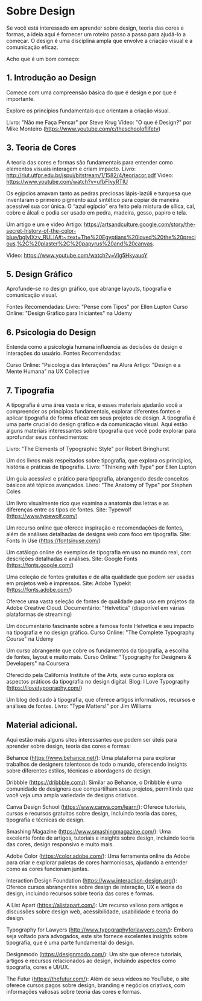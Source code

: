 # Sobre Design

Se você está interessado em aprender sobre design, teoria das cores e formas, a ideia aqui é fornecer um roteiro passo a passo para ajudá-lo a começar. O design é uma disciplina ampla que envolve a criação visual e a comunicação eficaz. 

Acho que é um bom começo: 

## 1. Introdução ao Design
Comece com uma compreensão básica do que é design e por que é importante.

Explore os princípios fundamentais que orientam a criação visual.

Livro: "Não me Faça Pensar" por Steve Krug
Vídeo: "O que é Design?" por Mike Monteiro (https://www.youtube.com/c/theschooloflifetv)

## 3. Teoria de Cores

A teoria das cores e formas são fundamentais para entender como elementos visuais interagem e criam impacto.
Livro: http://riut.utfpr.edu.br/jspui/bitstream/1/1582/4/teoriacor.pdf
Video: https://www.youtube.com/watch?v=ufbFIvyRTIU

Os egípcios amavam tanto as pedras preciosas lápis-lazúli e turquesa que inventaram o primeiro pigmento azul sintético para copiar de maneira acessível sua cor única. O “azul egípcio” era feito pela mistura de sílica, cal, cobre e álcali e podia ser usado em pedra, madeira, gesso, papiro e tela.

Um artigo e um e video Artigo: https://artsandculture.google.com/story/the-secret-history-of-the-color-blue/bgIyIXzv_RULIA#:~:text=The%20Egyptians%20loved%20the%20precious,%2C%20plaster%2C%20papyrus%20and%20canvas.

Video: https://www.youtube.com/watch?v=VIg5HkyauoY


## 5. Design Gráfico
Aprofunde-se no design gráfico, que abrange layouts, tipografia e comunicação visual.

Fontes Recomendadas:
Livro: "Pense com Tipos" por Ellen Lupton
Curso Online: "Design Gráfico para Iniciantes" na Udemy

## 6. Psicologia do Design
Entenda como a psicologia humana influencia as decisões de design e interações do usuário.
Fontes Recomendadas:

Curso Online: "Psicologia das Interações" na Alura
Artigo: "Design e a Mente Humana" na UX Collective

## 7. Tipografia 
A tipografia é uma área vasta e rica, e esses materiais ajudarão você a compreender os princípios fundamentais, explorar diferentes fontes e aplicar tipografia de forma eficaz em seus projetos de design.
A tipografia é uma parte crucial do design gráfico e da comunicação visual. Aqui estão alguns materiais interessantes sobre tipografia que você pode explorar para aprofundar seus conhecimentos:

Livro: "The Elements of Typographic Style" por Robert Bringhurst

Um dos livros mais respeitados sobre tipografia, que explora os princípios, história e práticas de tipografia.
Livro: "Thinking with Type" por Ellen Lupton

Um guia acessível e prático para tipografia, abrangendo desde conceitos básicos até tópicos avançados.
Livro: "The Anatomy of Type" por Stephen Coles

Um livro visualmente rico que examina a anatomia das letras e as diferenças entre os tipos de fontes.
Site: Typewolf (https://www.typewolf.com/)

Um recurso online que oferece inspiração e recomendações de fontes, além de análises detalhadas de designs web com foco em tipografia.
Site: Fonts In Use (https://fontsinuse.com/)

Um catálogo online de exemplos de tipografia em uso no mundo real, com descrições detalhadas e análises.
Site: Google Fonts (https://fonts.google.com/)

Uma coleção de fontes gratuitas e de alta qualidade que podem ser usadas em projetos web e impressos.
Site: Adobe Typekit (https://fonts.adobe.com/)

Oferece uma vasta seleção de fontes de qualidade para uso em projetos da Adobe Creative Cloud.
Documentário: "Helvetica" (disponível em várias plataformas de streaming)

Um documentário fascinante sobre a famosa fonte Helvetica e seu impacto na tipografia e no design gráfico.
Curso Online: "The Complete Typography Course" na Udemy

Um curso abrangente que cobre os fundamentos da tipografia, a escolha de fontes, layout e muito mais.
Curso Online: "Typography for Designers & Developers" na Coursera

Oferecido pela California Institute of the Arts, este curso explora os aspectos práticos da tipografia no design digital.
Blog: I Love Typography (https://ilovetypography.com/)

Um blog dedicado à tipografia, que oferece artigos informativos, recursos e análises de fontes.
Livro: "Type Matters!" por Jim Williams

## Material adicional. 

Aqui estão mais alguns sites interessantes que podem ser úteis para aprender sobre design, teoria das cores e formas:

Behance (https://www.behance.net/):
Uma plataforma para explorar trabalhos de designers talentosos de todo o mundo, oferecendo insights sobre diferentes estilos, técnicas e abordagens de design.

Dribbble (https://dribbble.com/):
Similar ao Behance, o Dribbble é uma comunidade de designers que compartilham seus projetos, permitindo que você veja uma ampla variedade de designs criativos.

Canva Design School (https://www.canva.com/learn/):
Oferece tutoriais, cursos e recursos gratuitos sobre design, incluindo teoria das cores, tipografia e técnicas de design.

Smashing Magazine (https://www.smashingmagazine.com/):
Uma excelente fonte de artigos, tutoriais e insights sobre design, incluindo teoria das cores, design responsivo e muito mais.

Adobe Color (https://color.adobe.com/):
Uma ferramenta online da Adobe para criar e explorar paletas de cores harmoniosas, ajudando a entender como as cores funcionam juntas.

Interaction Design Foundation (https://www.interaction-design.org/):
Oferece cursos abrangentes sobre design de interação, UX e teoria do design, incluindo recursos sobre teoria das cores e formas.

A List Apart (https://alistapart.com/):
Um recurso valioso para artigos e discussões sobre design web, acessibilidade, usabilidade e teoria do design.

Typography for Lawyers (http://www.typographyforlawyers.com/):
Embora seja voltado para advogados, este site fornece excelentes insights sobre tipografia, que é uma parte fundamental do design.

Designmodo (https://designmodo.com/):
Um site que oferece tutoriais, artigos e recursos relacionados ao design, incluindo aspectos como tipografia, cores e UI/UX.

The Futur (https://thefutur.com/):
Além de seus vídeos no YouTube, o site oferece cursos pagos sobre design, branding e negócios criativos, com informações valiosas sobre teoria das cores e formas.
